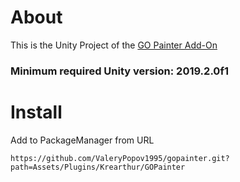 # About
This is the Unity Project of the [GO Painter Add-On](https://assetstore.unity.com/packages/tools/painting/go-painter-175756)

### Minimum required Unity version: 2019.2.0f1

# Install
Add to PackageManager from URL
```
https://github.com/ValeryPopov1995/gopainter.git?path=Assets/Plugins/Krearthur/GOPainter
```